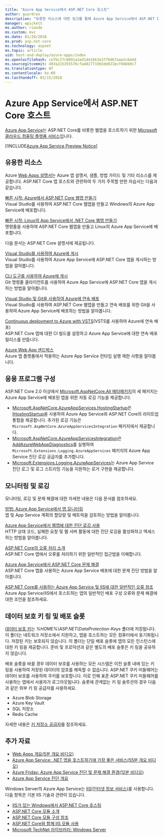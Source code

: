 ```yaml
---
title: "Azure App Service에서 ASP.NET Core 호스트"
author: guardrex
description: "유용한 리소스에 대한 링크를 통해 Azure App Service에서 ASP.NET Core 앱을 호스트하는 방법을 알아봅니다."
manager: wpickett
ms.author: riande
ms.custom: mvc
ms.date: 01/29/2018
ms.prod: asp.net-core
ms.technology: aspnet
ms.topic: article
uid: host-and-deploy/azure-apps/index
ms.openlocfilehash: cefbc27c8091a2ed1441663e3779d67aae2c64dd
ms.sourcegitcommit: 493a215355576cfa481773365de021bcf04bb9c7
ms.translationtype: HT
ms.contentlocale: ko-KR
ms.lasthandoff: 03/15/2018
---
```

# <a name="host-aspnet-core-on-azure-app-service"></a>Azure App Service에서 ASP.NET Core 호스트

[Azure App Service](https://azure.microsoft.com/services/app-service/)는 ASP.NET Core를 비롯한 웹앱을 호스트하기 위한 [Microsoft 클라우드 컴퓨팅 플랫폼 서비스](https://azure.microsoft.com/)입니다.

[!INCLUDE[Azure App Service Preview Notice](../../includes/azure-apps-preview-notice.md)]

## <a name="useful-resources"></a>유용한 리소스

Azure [Web Apps 설명서](/azure/app-service/)는 Azure 앱 설명서, 샘플, 방법 가이드 및 기타 리소스를 제공합니다. ASP.NET Core 앱 호스트와 관련하여 두 가지 주목할 만한 자습서는 다음과 같습니다.

[빠른 시작: Azure에서 ASP.NET Core 웹앱 만들기](/azure/app-service/app-service-web-get-started-dotnet)  
Visual Studio를 사용하여 ASP.NET Core 웹앱을 만들고 Windows의 Azure App Service에 배포합니다.

[빠른 시작: Linux의 App Service에서 .NET Core 웹앱 만들기](/azure/app-service/containers/quickstart-dotnetcore)  
명령줄을 사용하여 ASP.NET Core 웹앱을 만들고 Linux의 Azure App Service에 배포합니다.

다음 문서는 ASP.NET Core 설명서에 제공됩니다.

[Visual Studio를 사용하여 Azure에 게시](xref:tutorials/publish-to-azure-webapp-using-vs)  
Visual Studio를 사용하여 Azure App Service에 ASP.NET Core 앱을 게시하는 방법을 알아봅니다.

[CLI 도구를 사용하여 Azure에 게시](xref:tutorials/publish-to-azure-webapp-using-cli)  
Git 명령줄 클라이언트를 사용하여 Azure App Service에 ASP.NET Core 앱을 게시하는 방법을 알아봅니다.

[Visual Studio 및 Git을 사용하여 Azure에 연속 배포](xref:host-and-deploy/azure-apps/azure-continuous-deployment)  
Visual Studio를 사용하여 ASP.NET Core 웹앱을 만들고 연속 배포를 위한 Git을 사용하여 Azure App Service에 배포하는 방법을 알아봅니다.

[Continuous deployment to Azure with VSTS](https://www.visualstudio.com/docs/build/aspnet/core/quick-to-azure)(VSTS를 사용하여 Azure에 연속 배포)  
ASP.NET Core 앱에 대한 CI 빌드를 설정하고 Azure App Service에 대한 연속 배포 릴리스를 만듭니다.

[Azure Web App 샌드박스](https://github.com/projectkudu/kudu/wiki/Azure-Web-App-sandbox)  
Azure 앱 플랫폼에서 적용하는 Azure App Service 런타임 실행 제한 사항을 알아봅니다.

## <a name="application-configuration"></a>응용 프로그램 구성

ASP.NET Core 2.0 이상에서 [Microsoft.AspNetCore.All 메타패키지](xref:fundamentals/metapackage)의 세 패키지는 Azure App Service에 배포된 앱을 위한 자동 로깅 기능을 제공합니다.

* [Microsoft.AspNetCore.AzureAppServices.HostingStartup](https://www.nuget.org/packages/Microsoft.AspNetCore.AzureAppServices.HostingStartup/)은 [IHostingStartup](xref:host-and-deploy/platform-specific-configuration)을 사용하여 Azure App Service와 ASP.NET Core의 라이트업 통합을 제공합니다. 추가된 로깅 기능은 `Microsoft.AspNetCore.AzureAppServicesIntegration` 패키지에서 제공합니다.
* [Microsoft.AspNetCore.AzureAppServicesIntegration](https://www.nuget.org/packages/Microsoft.AspNetCore.AzureAppServicesIntegration/)은 [AddAzureWebAppDiagnostics](/dotnet/api/microsoft.extensions.logging.azureappservicesloggerfactoryextensions.addazurewebappdiagnostics)를 실행하여 `Microsoft.Extensions.Logging.AzureAppServices` 패키지의 Azure App Service 진단 로깅 공급자를 추가합니다.
* [Microsoft.Extensions.Logging.AzureAppServices](https://www.nuget.org/packages/Microsoft.Extensions.Logging.AzureAppServices/)는 Azure App Service 진단 로그 및 로그 스트리밍 기능을 지원하는 로거 구현을 제공합니다.

## <a name="monitoring-and-logging"></a>모니터링 및 로깅

모니터링, 로깅 및 문제 해결에 대한 자세한 내용은 다음 문서를 참조하세요.

[방법: Azure App Service에서 앱 모니터링](/azure/app-service/web-sites-monitor)  
앱 및 App Service 계획의 할당량 및 메트릭을 검토하는 방법을 알아봅니다.

[Azure App Service에서 웹앱에 대한 진단 로깅 사용](/azure/app-service/web-sites-enable-diagnostic-log)  
HTTP 상태 코드, 실패한 요청 및 웹 서버 활동에 대한 진단 로깅을 활성화하고 액세스하는 방법을 알아봅니다.

[ASP.NET Core의 오류 처리 소개](xref:fundamentals/error-handling)  
ASP.NET Core 앱에서 오류를 처리하기 위한 일반적인 접근법을 이해합니다.

[Azure App Service에서 ASP.NET Core 문제 해결](xref:host-and-deploy/azure-apps/troubleshoot)  
ASP.NET Core 앱을 사용하는 Azure App Service 배포에 대한 문제 진단 방법을 알아봅니다.

[ASP.NET Core를 사용하는 Azure App Service 및 IIS에 대한 일반적인 오류 참조](xref:host-and-deploy/azure-iis-errors-reference)  
Azure App Service/IIS에서 호스트하는 앱의 일반적인 배포 구성 오류와 문제 해결에 대한 조언을 참조하세요.

## <a name="data-protection-key-ring-and-deployment-slots"></a>데이터 보호 키 링 및 배포 슬롯

[데이터 보호 키](xref:security/data-protection/implementation/key-management#data-protection-implementation-key-management)는 *%HOME%\ASP.NET\DataProtection-Keys* 폴더에 저장됩니다. 이 폴더는 네트워크 저장소에서 지원하고, 앱을 호스트하는 모든 컴퓨터에서 동기화됩니다. 저장된 키는 보호되지 않습니다. 이 폴더는 단일 배포 슬롯에 앱의 모든 인스턴스에 대한 키 링을 제공합니다. 준비 및 프로덕션과 같은 별도의 배포 슬롯은 키 링을 공유하지 않습니다.

배포 슬롯을 바꿀 경우 데이터 보호를 사용하는 모든 시스템은 이전 슬롯 내에 있는 키 링을 사용하여 저장된 데이터의 암호를 해독할 수 없습니다. ASP.NET 쿠키 미들웨어는 데이터 보호를 사용하여 쿠키를 보호합니다. 이로 인해 표준 ASP.NET 쿠키 미들웨어를 사용하는 앱에서 사용자가 로그아웃됩니다. 슬롯에 관계없는 키 링 솔루션의 경우 다음과 같은 외부 키 링 공급자를 사용하세요.

* Azure Blob Storage
* Azure Key Vault
* SQL 저장소
* Redis Cache

자세한 내용은 [키 저장소 공급자](xref:security/data-protection/implementation/key-storage-providers)를 참조하세요.

## <a name="additional-resources"></a>추가 자료

* [Web Apps 개요(5분 개요 비디오)](/azure/app-service/app-service-web-overview)
* [Azure App Service: .NET 앱을 호스트하기에 가장 좋은 서비스(55분 개요 비디오)](https://channel9.msdn.com/events/dotnetConf/2017/T222)
* [Azure Friday: Azure App Service 진단 및 문제 해결 환경(12분 비디오)](https://channel9.msdn.com/Shows/Azure-Friday/Azure-App-Service-Diagnostic-and-Troubleshooting-Experience)
* [Azure App Service 진단 개요](/azure/app-service/app-service-diagnostics)

Windows Server의 Azure App Service는 [IIS(인터넷 정보 서비스)](https://www.iis.net/)를 사용합니다. 다음 항목은 기본 IIS 기술과 관련이 있습니다.

* [IIS가 있는 Windows에서 ASP.NET Core 호스팅](xref:host-and-deploy/iis/index)
* [ASP.NET Core 모듈 소개](xref:fundamentals/servers/aspnet-core-module)
* [ASP.NET Core 모듈 구성 참조](xref:host-and-deploy/aspnet-core-module)
* [ASP.NET Core와 함께 IIS 모듈 사용](xref:host-and-deploy/iis/modules)
* [Microsoft TechNet 라이브러리: Windows Server](/windows-server/windows-server-versions)
